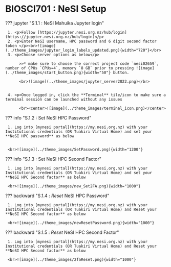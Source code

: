 # BIOSCI701 : NeSI Setup 

??? jupyter "S.1.1 : NeSI Mahuika Jupyter login"


     1. <p>Follow [https://jupyter.nesi.org.nz/hub/login](https://jupyter.nesi.org.nz/hub/login)</p>
     2. <p>Enter NeSI username, HPC password and 6 digit second factor token </p><br>![image](../theme_images/jupyter_login_labels_updated.png){width="720"}</br>
     3. <p>Choose server options as below</p>
     
          >>* make sure to choose the correct project code `nesi02659`, number of CPUs `CPUs=4`, memory `8 GB` prior to pressing ![image](../theme_images/start_button.png){width="50"} button.
          
          <br>![image](../theme_images/jupyter_server2022.png)</br>


     4. <p>Once logged in, click the **Terminal** tile/icon to make sure a terminal session can be launched without any issues

          <br><center>![image](../theme_images/terminal_icon.png)</center>
 

??? info "S.1.2 : Set NeSI HPC Password"
     
     1. Log into [mynesi portal](https://my.nesi.org.nz) with your Institutional credentials (OR Tuakiri Virtual Home) and set your **NeSI HPC password** as below


     <br>![image](../theme_images/SetPassword.png){width="1200"}

??? info "S.1.3 : Set NeSI HPC Second Factor"

     1. Log into [mynesi portal](https://my.nesi.org.nz) with your Institutional credentials (OR Tuakiri Virtual Home) and set your **NeSI HPC Second factor** as below

     <br>![image](../theme_images/new_Set2FA.png){width="1000"}

??? backward "S.1.4 : _Reset_ NeSI HPC Password"

     1. Log into [mynesi portal](https://my.nesi.org.nz) with your Institutional credentials (OR Tuakiri Virtual Home) and Reset your **NeSI HPC Second factor** as below

     <br>![image](../theme_images/newResetPassword.png){width="1000"}

??? backward "S.1.5 : _Reset_ NeSI HPC Second Factor"

     1. Log into [mynesi portal](https://my.nesi.org.nz) with your Institutional credentials (OR Tuakiri Virtual Home) and Reset your **NeSI HPC Second factor** as below

     <br>![image](../theme_images/2faReset.png){width="1000"}